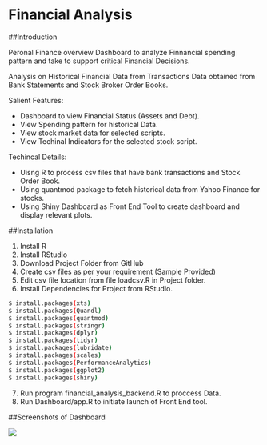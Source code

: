 # Financial Analysis

##Introduction

Peronal Finance overview Dashboard to analyze Finnancial spending pattern and take to support critical Financial Decisions.

Analysis on Historical Financial Data from Transactions Data obtained from Bank Statements and Stock Broker Order Books.

Salient Features: 
 - Dashboard to view Financial Status (Assets and Debt).
 - View Spending pattern for historical Data.
 - View stock market data for selected scripts.
 - View Techinal Indicators for the selected stock script.

Techincal Details: 
 - Uisng R to process csv files that have bank transactions and Stock Order Book.
 - Using quantmod package to fetch historical data from Yahoo Finance for stocks.
 - Using Shiny Dashboard as Front End Tool to create dashboard and display relevant plots. 

##Installation

1. Install R
2. Install RStudio
3. Download Project Folder from GitHub
4. Create csv files as per your requirement (Sample Provided)
5. Edit csv file location from file loadcsv.R in Project folder. 
6. Install Dependencies for Project from RStudio.

```sh
$ install.packages(xts)
$ install.packages(Quandl)
$ install.packages(quantmod)
$ install.packages(stringr)
$ install.packages(dplyr)
$ install.packages(tidyr)
$ install.packages(lubridate)
$ install.packages(scales)
$ install.packages(PerformanceAnalytics)
$ install.packages(ggplot2)
$ install.packages(shiny)
```

7. Run program financial_analysis_backend.R to proccess Data.
8. Run Dashboard/app.R to initiate launch of Front End tool.

##Screenshots of Dashboard

![](Dashboard/1_MarketWatch.png?raw=true)

